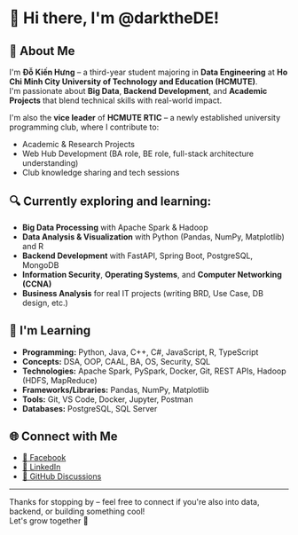 # 👋 Hi there, I'm @darktheDE!

## 🚀 About Me
I'm **Đỗ Kiến Hưng** – a third-year student majoring in **Data Engineering** at **Ho Chi Minh City University of Technology and Education (HCMUTE)**.  
I'm passionate about **Big Data**, **Backend Development**, and **Academic Projects** that blend technical skills with real-world impact.

I'm also the **vice leader** of **HCMUTE RTIC** – a newly established university programming club, where I contribute to:
- Academic & Research Projects  
- Web Hub Development (BA role, BE role, full-stack architecture understanding)  
- Club knowledge sharing and tech sessions

## 🔍 Currently exploring and learning:
- **Big Data Processing** with Apache Spark & Hadoop  
- **Data Analysis & Visualization** with Python (Pandas, NumPy, Matplotlib) and R  
- **Backend Development** with FastAPI, Spring Boot, PostgreSQL, MongoDB  
- **Information Security**, **Operating Systems**, and **Computer Networking (CCNA)**  
- **Business Analysis** for real IT projects (writing BRD, Use Case, DB design, etc.)

## 🧠 I'm Learning
- **Programming:** Python, Java, C++, C#, JavaScript, R, TypeScript
- **Concepts:** DSA, OOP, CAAL, BA, OS, Security, SQL  
- **Technologies:** Apache Spark, PySpark, Docker, Git, REST APIs, Hadoop (HDFS, MapReduce)
- **Frameworks/Libraries:** Pandas, NumPy, Matplotlib
- **Tools:** Git, VS Code, Docker, Jupyter, Postman  
- **Databases:** PostgreSQL, SQL Server  

## 🌐 Connect with Me
- [📘 Facebook](https://www.facebook.com/dkh1105/)  
- [💼 LinkedIn](https://www.linkedin.com/in/darkthede/)  
- [💬 GitHub Discussions](https://github.com/darktheDE)

---

Thanks for stopping by – feel free to connect if you're also into data, backend, or building something cool!  
Let's grow together 🚀

<!---
darktheDE/darktheDE is a ✨ special ✨ repository because its `README.md` (this file) appears on your GitHub profile.
You can click the Preview link to take a look at your changes.
--->
